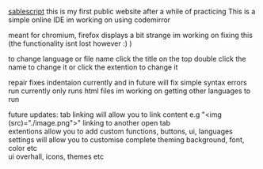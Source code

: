 [sablescript](https://catci.net) 
this is my first public website after a while of practicing 
This is a simple online IDE im working on using codemirror 

meant for chromium, firefox displays a bit strange im working on fixing this (the functionality isnt lost however :) )


to change language or file name click the title on the top double click the name to change it or click the extention to change it 

repair fixes indentaion currently and in future will fix simple syntax errors
run currently only runs html files im working on getting other languages to run


future updates:
tab linking will allow you to link content e.g "<img (src)="./image.png">" linking to another open tab<br>
extentions allow you to add custom functions, buttons, ui, languages<br>
settings will allow you to customise complete theming background, font, color etc<br>
ui overhall, icons, themes etc<br>
